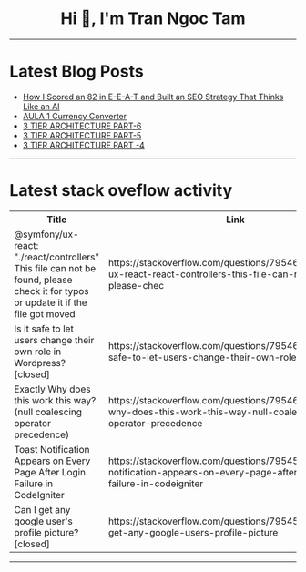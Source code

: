 <h1 align="center">Hi 👋, I'm Tran Ngoc Tam</h1>

---

# Latest Blog Posts 
<!-- BLOG-POST-LIST:START -->
- [How I Scored an 82 in E-E-A-T and Built an SEO Strategy That Thinks Like an AI](https://dev.to/dansasser/how-i-scored-an-82-in-e-e-a-t-and-built-an-seo-strategy-that-thinks-like-an-ai-2b07)
- [AULA 1 Currency Converter](https://dev.to/sottioli/aula-1-currency-converter-3l75)
- [3 TIER ARCHITECTURE PART-6](https://dev.to/kamali_s/3-tier-architecture-part-6-577i)
- [3 TIER ARCHITECTURE PART-5](https://dev.to/kamali_s/3-tier-architecture-part-5-41do)
- [3 TIER ARCHITECTURE PART -4](https://dev.to/kamali_s/3-tier-architecture-part-4-36f6)
<!-- BLOG-POST-LIST:END -->

---

# Latest stack oveflow activity
<table>
  <tr><th>Title</th><th>Link</th></tr>
  <!-- STACKOVERFLOW:START --><tr><td>@symfony/ux-react: &quot;./react/controllers&quot; This file can not be found, please check it for typos or update it if the file got moved</td><td>https://stackoverflow.com/questions/79546509/symfony-ux-react-react-controllers-this-file-can-not-be-found-please-chec</td></tr><tr><td>Is it safe to let users change their own role in Wordpress? [closed]</td><td>https://stackoverflow.com/questions/79546266/is-it-safe-to-let-users-change-their-own-role-in-wordpress</td></tr><tr><td>Exactly Why does this work this way? &lpar;null coalescing operator precedence&rpar;</td><td>https://stackoverflow.com/questions/79546223/exactly-why-does-this-work-this-way-null-coalescing-operator-precedence</td></tr><tr><td>Toast Notification Appears on Every Page After Login Failure in CodeIgniter</td><td>https://stackoverflow.com/questions/79545776/toast-notification-appears-on-every-page-after-login-failure-in-codeigniter</td></tr><tr><td>Can I get any google user&#39;s profile picture? [closed]</td><td>https://stackoverflow.com/questions/79545506/can-i-get-any-google-users-profile-picture</td></tr><!-- STACKOVERFLOW:END -->
</table>

---


